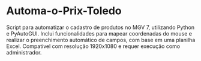 # Automa-o-Prix-Toledo
Script para automatizar o cadastro de produtos no MGV 7, utilizando Python e PyAutoGUI. Inclui funcionalidades para mapear coordenadas do mouse e realizar o preenchimento automático de campos, com base em uma planilha Excel. Compatível com resolução 1920x1080 e requer execução como administrador.

